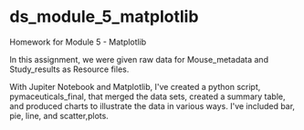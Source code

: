 # ds_module_5_matplotlib
Homework for Module 5 - Matplotlib

In this assignment, we were given raw data for Mouse_metadata and Study_results as Resource files.

With Jupiter Notebook and Matplotlib, I've created a python script, pymaceuticals_final, that merged the data sets, created a summary table, and produced charts to illustrate the data in various ways. I've included bar, pie, line, and scatter,plots.  

